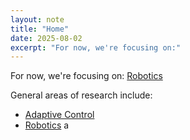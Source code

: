 ```yaml
---
layout: note
title: "Home"
date: 2025-08-02
excerpt: "For now, we're focusing on:"
---
```


For now, we're focusing on:
[Robotics](/notes/robotics/)


General areas of research include:
- [Adaptive Control](/notes/adaptive-control/)
- [Robotics](/notes/robotics/)
a